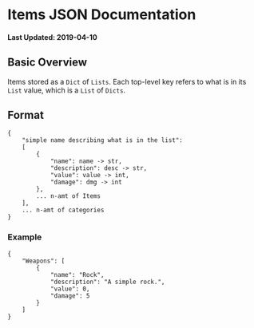# Items JSON Documentation
#### Last Updated: 2019-04-10
## Basic Overview
Items stored as a `Dict` of `Lists`. Each top-level key refers to what is in its `List` value, which is a `List` of `Dicts`.
## Format
```
{
    "simple name describing what is in the list": 
    [
        {
            "name": name -> str,
            "description": desc -> str,
            "value": value -> int,
            "damage": dmg -> int
        },
        ... n-amt of Items
    ],
    ... n-amt of categories
}
```
### Example
```
{
    "Weapons": [
        {
            "name": "Rock",
            "description": "A simple rock.",
            "value": 0,
            "damage": 5
        }
    ]
}
```